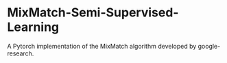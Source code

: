 # MixMatch-Semi-Supervised-Learning
A Pytorch implementation of the MixMatch algorithm developed by google-research.
